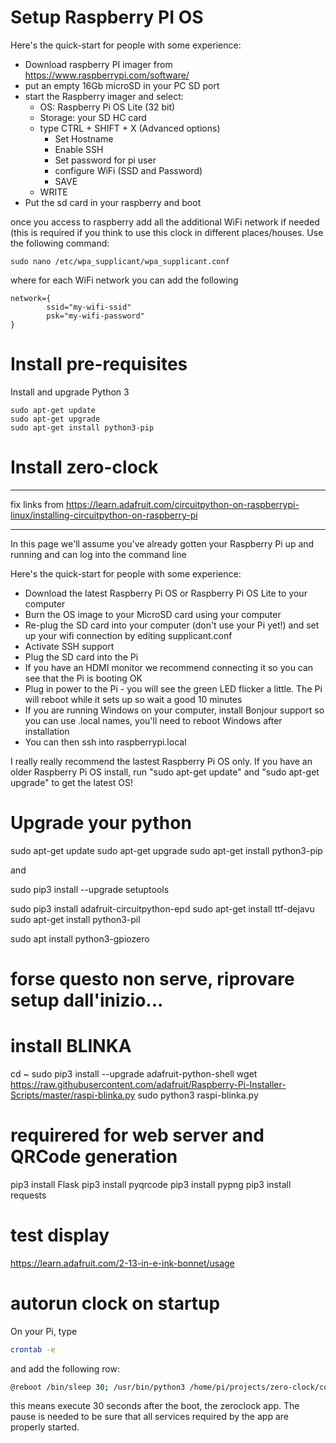# Setup Raspberry PI OS

Here's the quick-start for people with some experience:

* Download raspberry PI imager from https://www.raspberrypi.com/software/
* put an empty 16Gb microSD in your PC SD port
* start the Raspberry imager and select:
  * OS: Raspberry Pi OS Lite (32 bit)
  * Storage: your SD HC card
  * type CTRL + SHIFT + X (Advanced options)
    * Set Hostname
    * Enable SSH
    * Set password for pi user
    * configure WiFi (SSD and Password)
    * SAVE
  * WRITE
* Put the sd card in your raspberry and boot

once you access to raspberry add all the additional WiFi network if needed (this is required if you think to use this clock in different places/houses. Use the following command:

```
sudo nano /etc/wpa_supplicant/wpa_supplicant.conf
```

where for each WiFi network you can add the following

```
network={
        ssid="my-wifi-ssid"
        psk="my-wifi-password"
}
```

# Install pre-requisites
Install and upgrade Python 3

```
sudo apt-get update 
sudo apt-get upgrade 
sudo apt-get install python3-pip
```


# Install zero-clock 


----

fix links from https://learn.adafruit.com/circuitpython-on-raspberrypi-linux/installing-circuitpython-on-raspberry-pi

----


In this page we'll assume you've already gotten your Raspberry Pi up and running and can log into the command line

Here's the quick-start for people with some experience:

* Download the latest Raspberry Pi OS or Raspberry Pi OS Lite to your computer
* Burn the OS image to your MicroSD card using your computer
* Re-plug the SD card into your computer (don't use your Pi yet!) and set up your wifi connection by editing supplicant.conf
* Activate SSH support
* Plug the SD card into the Pi
* If you have an HDMI monitor we recommend connecting it so you can see that the Pi is booting OK
* Plug in power to the Pi - you will see the green LED flicker a little. The Pi will reboot while it sets up so wait a good 10 minutes
* If you are running Windows on your computer, install Bonjour support so you can use .local names, you'll need to reboot Windows after installation
* You can then ssh into raspberrypi.local

I really really recommend the lastest Raspberry Pi OS only. If you have an older Raspberry Pi OS install, run "sudo apt-get update" and "sudo apt-get upgrade" to get the latest OS!

# Upgrade your python 
sudo apt-get update
sudo apt-get upgrade
sudo apt-get install python3-pip

and

sudo pip3 install --upgrade setuptools

sudo pip3 install adafruit-circuitpython-epd
sudo apt-get install ttf-dejavu
sudo apt-get install python3-pil


sudo apt install python3-gpiozero

# forse questo non serve, riprovare setup dall'inizio...
# install BLINKA

cd ~
sudo pip3 install --upgrade adafruit-python-shell
wget https://raw.githubusercontent.com/adafruit/Raspberry-Pi-Installer-Scripts/master/raspi-blinka.py
sudo python3 raspi-blinka.py


# requirered for web server and QRCode generation

pip3 install Flask
pip3 install pyqrcode
pip3 install pypng
pip3 install requests

# test display

https://learn.adafruit.com/2-13-in-e-ink-bonnet/usage

# autorun clock on startup 
On your Pi, type 

```bash
crontab -e 
```

and add the following row:

```bash
@reboot /bin/sleep 30; /usr/bin/python3 /home/pi/projects/zero-clock/code/zeroclock.py
```

this means execute 30 seconds after the boot, the zeroclock app. The pause is needed to be sure that all services required by the app are properly started.
